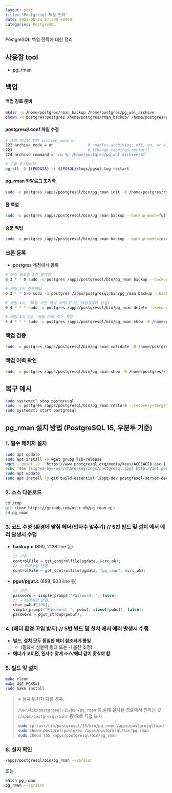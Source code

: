 ```yaml
---
layout: post
title: "Postgresql 백업 전략"
date: 2025-08-24 17::00 +0900
categories: PostgreSQL
---
```


PostgreSQL 백업 전략에 대한 정리

## 사용할 tool

- pg_rman

## 백업

#### 백업 경로 준비

```bash
mkdir -p /home/postgres/rman_backup /home/postgres/pg_wal_archive
chown -R postgres:postgres /home/postgres/rman_backup/ /home/postgres/pg_wal_archive
```

#### postgresql.conf 파일 수정

```bash
# 증분 백업을 위한 archive_mode on
222 archive_mode = on               # enables archiving; off, on, or always
223                                 # (change requires restart)
224 archive_command = 'cp %p /home/postgres/pg_wal_archive/%f'              # command to use to archive a logfile segment

# 수정 후 재시작
pg_ctl -D ${PGDATA} -l ${PGSQL}/logs/pgsql.log restart
```

#### pg_rman 카탈로그 초기화

```bash
sudo -u postgres /apps/postgresql/bin/pg_rman init -B /home/postgres/rman_backup -D /apps/postgresql/data
```

#### 풀 백업

```bash
sudo -u postgres /apps/postgresql/bin/pg_rman backup --backup-mode=full -B /home/postgres/rman_backup -D /apps/postgresql/data --compress-data
```

#### 증분 백업

```bash
sudo -u postgres /apps/postgresql/bin/pg_rman backup --backup-mode=incremental -B /home/postgres/rman_backup -D /apps/postgresql/data --compress-data
```

### 크론 등록

- postgres 계정에서 등록

```bash
# 매주 일요일 3시 풀백업
0 3 * * 0 sudo -u postgres /apps/postgresql/bin/pg_rman backup --backup-mode=full -B /home/postgres/rman_backup -D /apps/postgresql/data --compress-data && sudo -u postgres /apps/postgresql/bin/pg_rman validate -B /home/postgres/rman_backup

# 매일 3시 증분백업
0 3 * * 1-6 sudo -u postgres /apps/postgresql/bin/pg_rman backup --backup-mode=incremental -B /home/postgres/rman_backup -D /apps/postgresql/data --compress-data && sudo -u postgres /apps/postgresql/bin/pg_rman validate -B /home/postgres/rman_backup

# 매일 4시, 30일 이전 백업 삭제(로그는 백업경로에 남김)
0 4 * * * sudo -u postgres /apps/postgresql/bin/pg_rman delete --keep-data-generations=30 -B /home/postgres/rman_backup >> /home/postgres/rman_backup/delete.log 2>&1

# 매일 4시 5분, 백업 이력 로그 저장
5 4 * * * sudo -u postgres /apps/postgresql/bin/pg_rman show -B /home/postgres/rman_backup > /home/postgres/rman_backup/backup_history.log
```

### 백업 검증

```bash
sudo -u postgres /apps/postgresql/bin/pg_rman validate -B /home/postgres/rman_backup
```

### 백업 이력 확인

```bash
sudo -u postgres /apps/postgresql/bin/pg_rman show -B /home/postgres/rman_backup
```

## 복구 예시

```bash
sudo systemctl stop postgresql
sudo -u postgres /apps/postgresql/bin/pg_rman restore --recovery-target-time '2024-06-01 03:00:00' -B /home/postgres/rman_backup -D /var/lib/postgresql/15/main
sudo systemctl start postgresql
```

## **pg_rman 설치 방법 (PostgreSQL 15, 우분투 기준)**

### 1. **필수 패키지 설치**

```bash
sudo apt update
sudo apt install -y wget gnupg lsb-release
wget --quiet -O - https://www.postgresql.org/media/keys/ACCC4CF8.asc | sudo gpg --dearmor -o /usr/share/keyrings/postgresql.gpg
echo "deb [signed-by=/usr/share/keyrings/postgresql.gpg] http://apt.postgresql.org/pub/repos/apt $(lsb_release -cs)-pgdg main" | sudo tee /etc/apt/sources.list.d/pgdg.list
sudo apt update
sudo apt install -y git build-essential libpq-dev postgresql-server-dev-15
```

### 2. **소스 다운로드**

```bash
cd /tmp
git clone https://github.com/ossc-db/pg_rman.git
cd pg_rman
```

### 3. **코드 수정 (환경에 맞춰 헤더/인자수 맞추기) // 5번 빌드 및 설치 에서 에러 발생시 수행**

- **backup.c** (890, 2128 line 등)
    
    ```c
    // 기존:
    controlFile = get_controlfile(pgdata, &crc_ok);
    // → 아래처럼 변경:
    controlFile = get_controlfile(pgdata, "pg_rman", &crc_ok);
    ```
    
- **pgut/pgut.c** (898, 903 line 등)
    
    ```c
    // 기존:
    password = simple_prompt("Password: ", false);
    // → 아래처럼 변경:
    char pwbuf[100];
    simple_prompt("Password: ", pwbuf, sizeof(pwbuf), false);
    password = pgut_strdup(pwbuf);
    ```
    

### 4. **(헤더 환경 꼬임 방지) // 5번 빌드 및 설치 에서 에러 발생시 수행**

- **빌드, 설치 모두 동일한 헤더 참조되게 통일**
    - (필요시 심볼릭 링크 또는 -I 옵션 조정)
- **헤더가 꼬이면, 인자수 맞게 소스/헤더 같이 맞춰야 함**

### 5. **빌드 및 설치**

```bash
make clean
make USE_PGXS=1
sudo make install
```

> ※ 설치 위치가 다를 경우,
> 
> 
> `/usr/lib/postgresql/15/bin/pg_rman` 등 실제 설치된 경로에서 원하는 곳(`/apps/postgresql/bin/` 등)으로 직접 복사
> 
> ```bash
> sudo cp /usr/lib/postgresql/15/bin/pg_rman /apps/postgresql/bin/
> sudo chown postgres:postgres /apps/postgresql/bin/pg_rman
> sudo chmod 755 /apps/postgresql/bin/pg_rman
> ```
> 

### 6. **설치 확인**

```bash
/apps/postgresql/bin/pg_rman --version
```

또는

```bash
which pg_rman
pg_rman --version
```